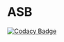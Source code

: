 # ASB
[![Codacy Badge](https://api.codacy.com/project/badge/Grade/c2b254b73e0c4ce0a31dd2963db90eb7)](https://www.codacy.com/app/sanjay762132/ASB?utm_source=github.com&amp;utm_medium=referral&amp;utm_content=sanjay762132/ASB&amp;utm_campaign=Badge_Grade)
